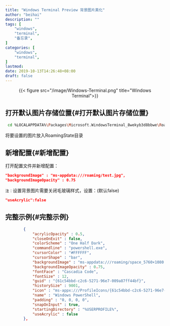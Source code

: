 ```yaml
---
title: "Windows Terminal Preview 背景图片美化"
author: "beihai"
description: ""
tags: [
    "windows",
    "terminal",
    "备忘录",
]
categories: [
    "windows",
    "terminal",
]
lastmod: 
date: 2019-10-13T14:26:48+08:00
draft: false
---
```


<div align="center">{{< figure src="/image/Windows-Terminal.png" title="Windows Terminal">}}</div>
<!--more-->

## 打开默认图片存储位置{#打开默认图片存储位置}

```bash
 cd %LOCALAPPDATA%\Packages\Microsoft.WindowsTerminal_8wekyb3d8bbwe\RoamingState
```

将要设置的图片放入RoamingState目录

## 新增配置{#新增配置}

打开配置文件并新增配置：

```json
"backgroundImage" : "ms-appdata:///roaming/test.jpg",
"backgroundImageOpacity" : 0.75
```

 `注：`设置背景图片需要关闭毛玻璃样式，设置：(默认false)

```json
"useAcrylic":false
```

## 完整示例{#完整示例}

```json
        {
            "acrylicOpacity" : 0.5,
            "closeOnExit" : false,
            "colorScheme" : "One Half Dark",
            "commandline" : "powershell.exe",
            "cursorColor" : "#FFFFFF",
            "cursorShape" : "bar",
            "backgroundImage" : "ms-appdata:///roaming/space_5760×1080.png",
            "backgroundImageOpacity" : 0.75,
            "fontFace" : "Cascadia Code",
            "fontSize" : 12,
            "guid" : "{61c54bbd-c2c6-5271-96e7-009a87ff44bf}",
            "historySize" : 9001,
            "icon" : "ms-appx:///ProfileIcons/{61c54bbd-c2c6-5271-96e7-009a87ff44bf}.png",
            "name" : "Windows PowerShell",
            "padding" : "0, 0, 0, 0",
            "snapOnInput" : true,
            "startingDirectory" : "%USERPROFILE%",
            "useAcrylic" : false
        },
```